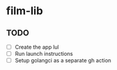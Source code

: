 # film-lib

## TODO
- [ ] Create the app lul
- [ ] Run launch instructions
- [ ] Setup golangci as a separate gh action
